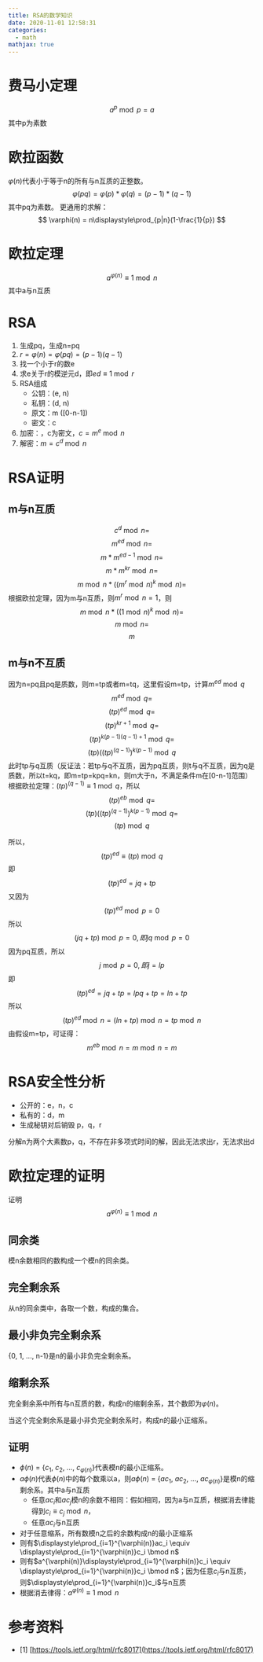 ```yaml
---
title: RSA的数学知识
date: 2020-11-01 12:58:31
categories:
  - math
mathjax: true
---
```



# 费马小定理
$$
a^p \bmod p = a
$$
其中p为素数

# 欧拉函数
$\varphi(n)$代表小于等于n的所有与n互质的正整数。
$$
\varphi(pq) = \varphi(p)*\varphi(q) = (p-1)*(q-1)
$$
其中pq为素数。
更通用的求解：
$$
\varphi(n) = n\displaystyle\prod_{p|n}(1-\frac{1}{p})
$$
<!-- more -->

# 欧拉定理
$$
a^{\varphi(n)} \equiv 1 \bmod n
$$
其中a与n互质

# RSA
1. 生成pq，生成n=pq
2. $r=\varphi(n)=\varphi(pq)=(p-1)(q-1)$
3. 找一个小于r的数e
4. 求e关于r的模逆元d，即$ed \equiv 1 \bmod r$
5. RSA组成
   * 公钥：(e, n)
   * 私钥：(d, n)
   * 原文：m ([0-n-1])
   * 密文：c
6. 加密：，c为密文，$c=m^e \bmod n$
7. 解密：$m=c^d \bmod n$

# RSA证明

## m与n互质
$$
c^d \bmod n = 
$$
$$
m^{ed} \bmod n = 
$$
$$
m*m^{ed - 1} \bmod n = 
$$
$$
m*m^{kr} \bmod n = 
$$
$$
m\bmod n * ((m^r \bmod n)^k \bmod n) = 
$$
根据欧拉定理，因为m与n互质，则$m^r \bmod n = 1$，则
$$
m\bmod n *((1\bmod n)^k \bmod n) = 
$$
$$
m \bmod n = 
$$
$$
m
$$

## m与n不互质
因为n=pq且pq是质数，则m=tp或者m=tq，这里假设m=tp，计算$m^{ed} \bmod q$
$$
m^{ed} \bmod q= 
$$
$$
(tp)^{ed} \bmod q = 
$$
$$
(tp)^{kr+1} \bmod q = 
$$
$$
(tp)^{k(p-1)(q-1)+1} \bmod q = 
$$
$$
(tp)((tp)^{(q-1)})^{k(p-1)} \bmod q
$$
此时tp与q互质（反证法：若tp与q不互质，因为pq互质，则t与q不互质，因为q是质数，所以t=kq，即m=tp=kpq=kn，则m大于n，不满足条件m在[0-n-1]范围）
根据欧拉定理：$(tp)^{(q-1)} \equiv 1 \bmod q$，所以
$$
(tp)^{eb} \bmod q= 
$$
$$
(tp)((tp)^{(q-1)})^{k(p-1)} \bmod q = 
$$
$$
(tp) \bmod q
$$

所以，
$$
(tp)^{ed} \equiv (tp) \bmod q
$$
即
$$
(tp)^{ed} = jq + tp
$$
又因为
$$
(tp)^{ed} \bmod p = 0
$$
所以
$$
(jq + tp) \bmod p = 0, 即 jq \bmod p = 0
$$
因为pq互质，所以
$$
j \bmod p = 0, 即 j = lp
$$
即
$$
(tp)^{ed} = jq + tp = lpq + tp = ln + tp
$$
所以
$$
(tp)^{ed} \bmod n = (ln+tp) \bmod n = tp \bmod n
$$
由假设m=tp，可证得：
$$
m^{eb} \bmod n = m \bmod n = m
$$

# RSA安全性分析
* 公开的：e，n，c
* 私有的：d，m
* 生成秘钥对后销毁 p，q，r
  
分解n为两个大素数p，q，不存在非多项式时间的解，因此无法求出r，无法求出d

# 欧拉定理的证明
证明
$$
a^{\varphi(n)} \equiv 1 \bmod n
$$

## 同余类
模n余数相同的数构成一个模n的同余类。

## 完全剩余系
从n的同余类中，各取一个数，构成的集合。

## 最小非负完全剩余系
{0, 1, ..., n-1}是n的最小非负完全剩余系。

## 缩剩余系
完全剩余系中所有与n互质的数，构成n的缩剩余系，其个数即为$\varphi(n)$。

当这个完全剩余系是最小非负完全剩余系时，构成n的最小正缩系。

## 证明

* $\phi(n)$ = {$c_1$, $c_2$, ..., $c_{\varphi(n)}$}代表模n的最小正缩系。
* $a\phi(n)$代表$\phi(n)$中的每个数乘以a，则$a\phi(n)$ = {$ac_1$, $ac_2$, ..., $ac_{\varphi(n)}$}是模n的缩剩余系。其中a与n互质
  * 任意$ac_i$和$ac_j$模n的余数不相同：假如相同，因为a与n互质，根据消去律能得到$c_i \equiv c_j \bmod n$，
  * 任意$ac_i$与n互质
* 对于任意缩系，所有数模n之后的余数构成n的最小正缩系
* 则有$\displaystyle\prod_{i=1}^{\varphi(n)}ac_i \equiv \displaystyle\prod_{i=1}^{\varphi(n)}c_i \bmod n$
* 则有$a^{\varphi(n)}\displaystyle\prod_{i=1}^{\varphi(n)}c_i \equiv \displaystyle\prod_{i=1}^{\varphi(n)}c_i \bmod n$；因为任意$c_i$与n互质，则$\displaystyle\prod_{i=1}^{\varphi(n)}c_i$与n互质
* 根据消去律得：$a^{\varphi(n)} \equiv 1 \bmod n$

# 参考资料

- [1] [https://tools.ietf.org/html/rfc8017](https://tools.ietf.org/html/rfc8017)